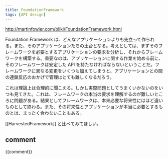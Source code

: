 ```yaml
---
title: FoundationFramework
tags: [API design]
---
```


http://martinfowler.com/bliki/FoundationFramework.html

Foundation Framework は、どんなアプリケーションよりも先立って作られる。また、そのアプリケーションたちの土台となる。考えとしては、まずそのフレームワークを必要とするアプリケーションの要求を分析し、それからフレームワークを構築する。重要なのは、アプリケーションに関する作業を始める前に、そのフレームワークは安定した API を持たなければならないということだ。フレームワークに異なる変更をいくつも加えてしまうと、アプリケーションとの間の連鎖反応のおかげで管理はとても難しくなるだろう。

これは理論上は合理的に聞こえる。しかし実際問題としてうまくいかないのをいつも見てきた。これは、フレームワークの本当の要求を理解するのが難しいところに問題がある。結果としてフレームワークは、本来必要な将来性にはほど遠いものとして終わる。また、その将来性とアプリケーションが本当に必要とするものとは、まったく合わないこともある。

[[HarvestedFramework]] と比べてみてほしい。

## comment

{{comment}}
